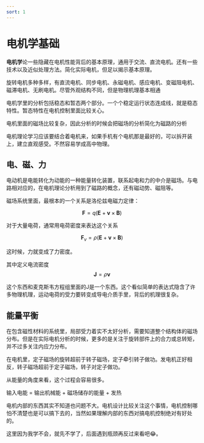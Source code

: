 ```yaml
---
sort: 1
---
```

# 电机学基础

**电机学**论一些隐藏在电机性能背后的基本原理，通用于交流、直流电机。还有一些技术以及近似处理方法。简化实际电机，但足以揭示基本原理。

旋转电机多种多样，有直流电机、同步电机、永磁电机、感应电机、变磁阻电机、磁滞电机、无刷电机。尽管外观结构不同，但是物理机理基本相通


电机学里的分析包括稳态和暂态两个部分。一个个稳定运行状态连成线，就是稳态特性。暂态特性在电机控制里面比较关心。

电机里面的磁场比较复杂，因此分析的时候会把磁场的分析简化为磁路的分析

电机理论学习应该要结合着电机来，如果手机有个电机那是最好的，可以拆开装上，建立直观感受。不然容易学成高中物理。

## 电、磁、力

电动机是电能转化为动能的一种能量转化装置，联系起电和力的中介是磁场。与电路相对应的，在电机理论分析用到了磁路的概念，还有磁动势、磁阻等。

磁场系统里面，最根本的一个关系是洛伦兹电磁力定律：

$$  \boldsymbol{F} = q(\boldsymbol{E} + \boldsymbol{v} \times \boldsymbol{B}) $$

对于大量电荷，通常用电荷密度来表达这个关系

$$  \boldsymbol{F}_v = \rho(\boldsymbol{E} + \boldsymbol{v} \times \boldsymbol{B}) $$

这时候，力就变成了力密度。

其中定义电流密度$$ \boldsymbol{J} = \rho\boldsymbol{v} $$

这个东西和麦克斯韦方程组里面的J是一个东西。这个看似简单的表达式隐含了许多物理机理，运动电荷的受力要转变成导电介质手里，背后的机理很复杂。

## 能量平衡

在包含磁性材料的系统里，局部受力着实不太好分析，需要知道整个结构体的磁场分布。但是在实际电机分析的时候，更多的是关注于旋转部件上的合力或总转矩，并不过多关注内应力分布。

在电机里，定子磁场的旋转超前于转子磁场，定子牵引转子做功。发电机正好相反，转子磁场超前于定子磁场，转子对定子做功。

从能量的角度来看，这个过程会容易很多。

输入电能 = 输出机械能 + 磁场储存的能量 + 发热


电机内部的东西其实不知道也问题不大。电机设计比较关注这个事情，电机控制哪怕不清楚也是可以搞下去的，当然如果理解内部的东西对搞电机控制绝对有好处的。


这里因为我学不会，就先不学了，后面遇到瓶颈再反过来看吧😂。

